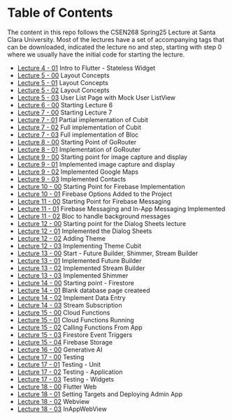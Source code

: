 # Table of Contents
The content in this repo follows the CSEN268 Spring25 Lecture at Santa Clara University. Most of the lectures have a set of accompanying tags that can be downloaded, indicated the lecture no and step, starting with step 0 where we usually have the initial code for starting the lecture.

- [Lecture 4 - 01](https://github.com/mehmetartun/CSEN268-S25/tree/L04.01) Intro to Flutter - Stateless Widget
- [Lecture 5 - 00](https://github.com/mehmetartun/CSEN268-S25/tree/L05.00) Layout Concepts
- [Lecture 5 - 01](https://github.com/mehmetartun/CSEN268-S25/tree/L05.01) Layout Concepts
- [Lecture 5 - 02](https://github.com/mehmetartun/CSEN268-S25/tree/L05.02) Layout Concepts
- [Lecture 5 - 03](https://github.com/mehmetartun/CSEN268-S25/tree/L05.03) User List Page with Mock User ListView
- [Lecture 6 - 00](https://github.com/mehmetartun/CSEN268-S25/tree/L06.00) Starting Lecture 6
- [Lecture 7 - 00](https://github.com/mehmetartun/CSEN268-S25/tree/L07.00) Starting Lecture 7
- [Lecture 7 - 01](https://github.com/mehmetartun/CSEN268-S25/tree/L07.01) Partial implementation of Cubit
- [Lecture 7 - 02](https://github.com/mehmetartun/CSEN268-S25/tree/L07.02) Full implementation of Cubit
- [Lecture 7 - 03](https://github.com/mehmetartun/CSEN268-S25/tree/L07.03) Full implementation of Bloc
- [Lecture 8 - 00](https://github.com/mehmetartun/CSEN268-S25/tree/L08.00) Starting Point of GoRouter
- [Lecture 8 - 01](https://github.com/mehmetartun/CSEN268-S25/tree/L08.01) Implementation of GoRouter
- [Lecture 9 - 00](https://github.com/mehmetartun/CSEN268-S25/tree/L09.00) Starting point for image capture and display
- [Lecture 9 - 01](https://github.com/mehmetartun/CSEN268-S25/tree/L09.01) Implemented image capture and display
- [Lecture 9 - 02](https://github.com/mehmetartun/CSEN268-S25/tree/L09.02) Implemented Google Maps
- [Lecture 9 - 03](https://github.com/mehmetartun/CSEN268-S25/tree/L09.03) Implemented  Contacts
- [Lecture 10 - 00](https://github.com/mehmetartun/CSEN268-S25/tree/L10.00) Starting Point for Firebase Implementation
- [Lecture 10 - 01](https://github.com/mehmetartun/CSEN268-S25/tree/L10.01) Firebase Options Added to the Project
- [Lecture 11 - 00](https://github.com/mehmetartun/CSEN268-S25/tree/L11.00) Starting Point for Firebase Messaging
- [Lecture 11 - 01](https://github.com/mehmetartun/CSEN268-S25/tree/L11.01) Firebase Messaging and In-App Messaging Implemented
- [Lecture 11 - 02](https://github.com/mehmetartun/CSEN268-S25/tree/L11.02) Bloc to handle background messages
- [Lecture 12 - 00](https://github.com/mehmetartun/CSEN268-S25/tree/L12.00) Starting point for the Dialog Sheets lecture
- [Lecture 12 - 01](https://github.com/mehmetartun/CSEN268-S25/tree/L12.01) Implemented the Dialog Sheets
- [Lecture 12 - 02](https://github.com/mehmetartun/CSEN268-S25/tree/L12.02) Adding Theme
- [Lecture 12 - 03](https://github.com/mehmetartun/CSEN268-S25/tree/L12.03) Implementing Theme Cubit
- [Lecture 13 - 00](https://github.com/mehmetartun/CSEN268-S25/tree/L13.00) Start - Future Builder, Shimmer, Stream Builder
- [Lecture 13 - 01](https://github.com/mehmetartun/CSEN268-S25/tree/L13.01) Implemented Future Builder
- [Lecture 13 - 02](https://github.com/mehmetartun/CSEN268-S25/tree/L13.02) Implemented Stream Builder
- [Lecture 13 - 03](https://github.com/mehmetartun/CSEN268-S25/tree/L13.03) Implemented Shimmer 
- [Lecture 14 - 00](https://github.com/mehmetartun/CSEN268-S25/tree/L14.00) Starting point - Firestore
- [Lecture 14 - 01](https://github.com/mehmetartun/CSEN268-S25/tree/L14.01) Blank database page createed
- [Lecture 14 - 02](https://github.com/mehmetartun/CSEN268-S25/tree/L14.02) Implement Data Entry 
- [Lecture 14 - 03](https://github.com/mehmetartun/CSEN268-S25/tree/L14.03) Stream Subscription
- [Lecture 15 - 00](https://github.com/mehmetartun/CSEN268-S25/tree/L15.00) Cloud Functions
- [Lecture 15 - 01](https://github.com/mehmetartun/CSEN268-S25/tree/L15.01) Cloud Functions Running
- [Lecture 15 - 02](https://github.com/mehmetartun/CSEN268-S25/tree/L15.02) Calling Functions From App
- [Lecture 15 - 03](https://github.com/mehmetartun/CSEN268-S25/tree/L15.03) Firestore Event Triggers
- [Lecture 15 - 04](https://github.com/mehmetartun/CSEN268-S25/tree/L15.04) Firebase Storage
- [Lecture 16 - 00](https://github.com/mehmetartun/CSEN268-S25/tree/L16.00) Generative AI
- [Lecture 17 - 00](https://github.com/mehmetartun/CSEN268-S25/tree/L17.00) Testing
- [Lecture 17 - 01](https://github.com/mehmetartun/CSEN268-S25/tree/L17.01) Testing - Unit
- [Lecture 17 - 02](https://github.com/mehmetartun/CSEN268-S25/tree/L17.02) Testing - Application
- [Lecture 17 - 03](https://github.com/mehmetartun/CSEN268-S25/tree/L17.03) Testing - Widgets
- [Lecture 18 - 00](https://github.com/mehmetartun/CSEN268-S25/tree/L18.00) Flutter Web
- [Lecture 18 - 01](https://github.com/mehmetartun/CSEN268-S25/tree/L18.01) Setting Targets and Deploying Admin App
- [Lecture 18 - 02](https://github.com/mehmetartun/CSEN268-S25/tree/L18.02) Webview
- [Lecture 18 - 03](https://github.com/mehmetartun/CSEN268-S25/tree/L18.03) InAppWebView


